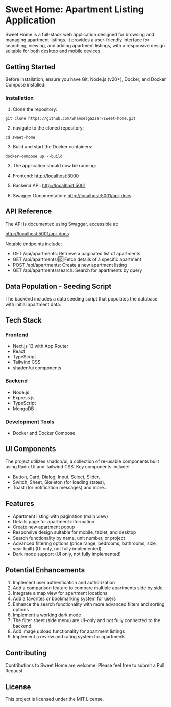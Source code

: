# Sweet Home: Apartment Listing Application

Sweet Home is a full-stack web application designed for browsing and managing apartment listings. It provides a user-friendly interface for searching, viewing, and adding apartment listings, with a responsive design suitable for both desktop and mobile devices.


## Getting Started

Before installation, ensure you have Git, Node.js (v20+), Docker, and Docker Compose installed.

### Installation

1. Clone the repository:

```plaintext
git clone https://github.com/Shamselgazzar/sweet-home.git
```

2. navigate to the cloned repository:

```plaintext
cd sweet-home
```

3. Build and start the Docker containers:

```plaintext
docker-compose up --build
```


3. The application should now be running:

1. Frontend: [http://localhost:3000](http://localhost:3000)
2. Backend API: [http://localhost:5001](http://localhost:5001)
3. Swagger Documentation: [http://localhost:5001/api-docs](http://localhost:5001/api-docs)



## API Reference

The API is documented using Swagger, accessible at:

[http://localhost:5001/api-docs](http://localhost:5001/api-docs)

Notable endpoints include:

- GET /api/apartments: Retrieve a paginated list of apartments
- GET /api/apartments/:id: Fetch details of a specific apartment
- POST /api/apartments: Create a new apartment listing
- GET /api/apartments/search: Search for apartments by query


## Data Population - Seeding Script

The backend includes a data seeding script that populates the database with initial apartment data. 


## Tech Stack

### Frontend

- Next.js 13 with App Router
- React
- TypeScript
- Tailwind CSS
- shadcn/ui components


### Backend

- Node.js
- Express.js
- TypeScript
- MongoDB


### Development Tools

- Docker and Docker Compose

## UI Components

The project utilizes shadcn/ui, a collection of re-usable components built using Radix UI and Tailwind CSS. Key components include:

- Button, Card, Dialog, Input, Select, Slider, 
- Switch, Sheet, Skeleton (for loading states), 
- Toast (for notification messages) and more...

## Features

- Apartment listing with pagination (main view)
- Details page for apartment information
- Create new apartment popup
- Responsive design suitable for mobile, tablet, and desktop
- Search functionality by name, unit number, or project
- Advanced filtering options (price range, bedrooms, bathrooms, size, year built) (UI only, not fully implemented)
- Dark mode support (UI only, not fully implemented)


## Potential Enhancements

1. Implement user authentication and authorization
2. Add a comparison feature to compare multiple apartments side by side
3. Integrate a map view for apartment locations
5. Add a favorites or bookmarking system for users
6. Enhance the search functionality with more advanced filters and sorting options
7. Implement a working dark mode
8. The filter sheet (side menu) are UI-only and not fully connected to the backend.
9. Add image upload functionality for apartment listings
10. Implement a review and rating system for apartments


## Contributing

Contributions to Sweet Home are welcome! Please feel free to submit a Pull Request.

## License

This project is licensed under the MIT License.